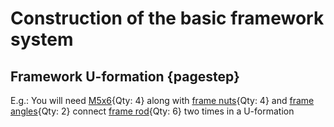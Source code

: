 # Construction of the basic framework system

## Framework U-formation {pagestep}
E.g.: You will need [M5x6](screws.yml#M5x6Screw){Qty: 4} along with [frame nuts](connector.yml#5mmNuts){Qty: 4} and [frame angles](connector.yml#5mmNuts){Qty: 2} connect [frame rod](framework.yml#20mmx20mm_Rod){Qty: 6} two times in a U-formation
